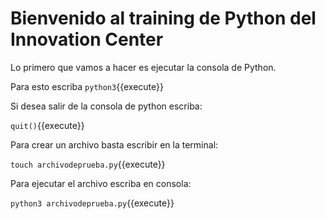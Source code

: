 # Bienvenido al training de Python del Innovation Center

Lo primero que vamos a hacer es ejecutar la consola de Python. 

Para esto escriba 
`python3`{{execute}}

Si desea salir de la consola de python escriba:

```quit()```{{execute}}

Para crear un archivo basta escribir en la terminal:

```touch archivodeprueba.py```{{execute}}

Para ejecutar el archivo escriba en consola:

```python3 archivodeprueba.py```{{execute}}
